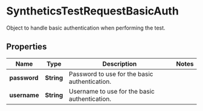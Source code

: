 

# SyntheticsTestRequestBasicAuth

Object to handle basic authentication when performing the test.
## Properties

Name | Type | Description | Notes
------------ | ------------- | ------------- | -------------
**password** | **String** | Password to use for the basic authentication. | 
**username** | **String** | Username to use for the basic authentication. | 



